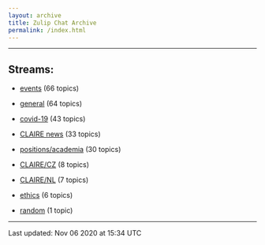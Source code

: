 ```yaml
---
layout: archive
title: Zulip Chat Archive
permalink: /index.html
---
```


---

## Streams:

* [events](stream/201207-events/index.html) (66 topics)

* [general](stream/201199-general/index.html) (64 topics)

* [covid-19](stream/226112-covid-19/index.html) (43 topics)

* [CLAIRE news](stream/201957-CLAIRE-news/index.html) (33 topics)

* [positions/academia](stream/203258-positions/academia/index.html) (30 topics)

* [CLAIRE/CZ](stream/203399-CLAIRE/CZ/index.html) (8 topics)

* [CLAIRE/NL](stream/203255-CLAIRE/NL/index.html) (7 topics)

* [ethics](stream/228366-ethics/index.html) (6 topics)

* [random](stream/202125-random/index.html) (1 topic)

<hr><p>Last updated: Nov 06 2020 at 15:34 UTC</p>